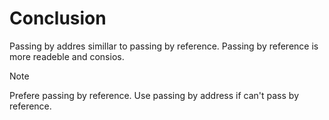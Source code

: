 # Conclusion

Passing by addres simillar to passing by reference. Passing by reference is more readeble and consios.

> [!note]
> Prefere passing by reference. Use passing by address if can't pass by reference.

